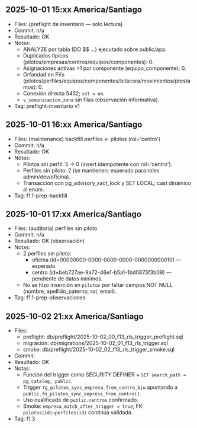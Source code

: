 ## 2025-10-01 15:xx America/Santiago

- Files: (preflight de inventario — solo lectura)
- Commit: n/a
- Resultado: OK
- Notas:
  - ANALYZE por tabla (DO $$ …) ejecutado sobre public/app.
  - Duplicados típicos (pilotos/empresas/centros/equipos/componentes): 0.
  - Asignaciones activas >1 por componente (equipo_componente): 0.
  - Orfandad en FKs (pilotos/perfiles/equipos/componentes/bitácora/movimientos/prestamos): 0.
  - Conexión directa 5432; `ssl = on`.
  - `v_comunicacion_zona` sin filas (observación informativa).
- Tag: preflight-inventario v1

## 2025-10-01 16:xx America/Santiago

- Files: (maintenance) backfill perfiles ← pilotos (rol='centro')
- Commit: n/a
- Resultado: OK
- Notas:
  - Pilotos sin perfil: 5 → 0 (insert idempotente con rol='centro').
  - Perfiles sin piloto: 2 (se mantienen; esperado para roles admin/dev/oficina).
  - Transacción con pg_advisory_xact_lock y SET LOCAL; cast dinámico al enum.
- Tag: f1.1-prep-backfill

## 2025-10-01 17:xx America/Santiago

- Files: (auditoría) perfiles sin piloto
- Commit: n/a
- Resultado: OK (observación)
- Notas:
  - 2 perfiles sin piloto:
    - oficina (id=00000000-0000-0000-0000-000000000010) — esperado.
    - centro (id=beb727ae-9a72-46e1-b5a1-1bd0875f3b09) — pendiente de datos mínimos.
  - No se hizo inserción en `pilotos` por faltar campos NOT NULL (nombre, apellido_paterno, rut, email).
- Tag: f1.1-prep-observaciones

## 2025-10-02 21:xx America/Santiago

- Files:
  - preflight: db/preflight/2025-10-02_00_f13_rls_trigger_preflight.sql
  - migración: db/migrations/2025-10-02_01_f13_rls_trigger.sql
  - smoke: db/preflight/2025-10-02_02_f13_rls_trigger_smoke.sql
- Commit: <sha> <!-- git rev-parse --short HEAD -->
- Resultado: OK
- Notas:
  - Función del trigger como SECURITY DEFINER + `SET search_path = pg_catalog, public`.
  - Trigger `tg_pilotos_sync_empresa_from_centro_biu` apuntando a `public.fn_pilotos_sync_empresa_from_centro()`.
  - Uso cualificado de `public.centros` confirmado.
  - Smoke: `empresa_match_after_trigger = true`; FK `pilotos(id)→perfiles(id)` continúa validada.
- Tag: f1.3
